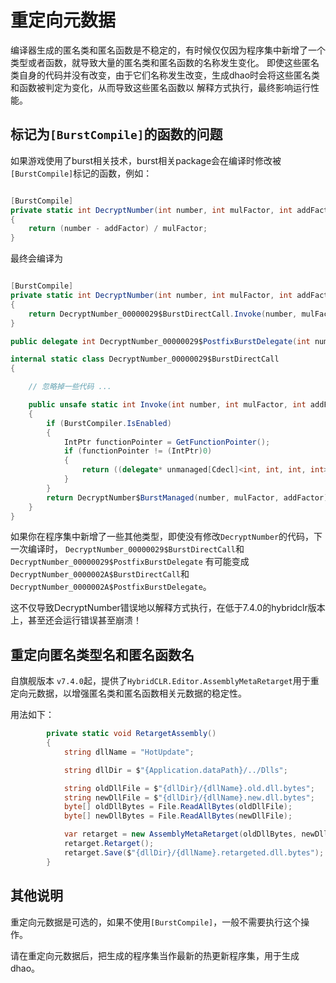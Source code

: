 # 重定向元数据

编译器生成的匿名类和匿名函数是不稳定的，有时候仅仅因为程序集中新增了一个类型或者函数，就导致大量的匿名类和匿名函数的名称发生变化。
即使这些匿名类自身的代码并没有改变，由于它们名称发生改变，生成dhao时会将这些匿名类和函数被判定为变化，从而导致这些匿名函数以
解释方式执行，最终影响运行性能。


## 标记为`[BurstCompile]`的函数的问题

如果游戏使用了burst相关技术，burst相关package会在编译时修改被`[BurstCompile]`标记的函数，例如：

```csharp

[BurstCompile]
private static int DecryptNumber(int number, int mulFactor, int addFactor)
{
	return (number - addFactor) / mulFactor;
}

```

最终会编译为

```csharp

[BurstCompile]
private static int DecryptNumber(int number, int mulFactor, int addFactor)
{
	return DecryptNumber_00000029$BurstDirectCall.Invoke(number, mulFactor, addFactor);
}

public delegate int DecryptNumber_00000029$PostfixBurstDelegate(int number, int mulFactor, int addFactor);

internal static class DecryptNumber_00000029$BurstDirectCall
{

    // 忽略掉一些代码 ... 

	public unsafe static int Invoke(int number, int mulFactor, int addFactor)
	{
		if (BurstCompiler.IsEnabled)
		{
			IntPtr functionPointer = GetFunctionPointer();
			if (functionPointer != (IntPtr)0)
			{
				return ((delegate* unmanaged[Cdecl]<int, int, int, int>)functionPointer)(number, mulFactor, addFactor);
			}
		}
		return DecryptNumber$BurstManaged(number, mulFactor, addFactor);
	}
}


```

如果你在程序集中新增了一些其他类型，即使没有修改`DecryptNumber`的代码，下一次编译时， `DecryptNumber_00000029$BurstDirectCall`和`DecryptNumber_00000029$PostfixBurstDelegate`
有可能变成 `DecryptNumber_0000002A$BurstDirectCall`和`DecryptNumber_0000002A$PostfixBurstDelegate`。

这不仅导致DecryptNumber错误地以解释方式执行，在低于7.4.0的hybridclr版本上，甚至还会运行错误甚至崩溃！


## 重定向匿名类型名和匿名函数名

自旗舰版本 `v7.4.0`起，提供了`HybridCLR.Editor.AssemblyMetaRetarget`用于重定向元数据，以增强匿名类和匿名函数相关元数据的稳定性。

用法如下：

```csharp
        private static void RetargetAssembly()
        {
            string dllName = "HotUpdate";

            string dllDir = $"{Application.dataPath}/../Dlls";

            string oldDllFile = $"{dllDir}/{dllName}.old.dll.bytes";
            string newDllFile = $"{dllDir}/{dllName}.new.dll.bytes";
            byte[] oldDllBytes = File.ReadAllBytes(oldDllFile);
            byte[] newDllBytes = File.ReadAllBytes(newDllFile);

            var retarget = new AssemblyMetaRetarget(oldDllBytes, newDllBytes);
            retarget.Retarget();
            retarget.Save($"{dllDir}/{dllName}.retargeted.dll.bytes");
        }

```

## 其他说明

重定向元数据是可选的，如果不使用`[BurstCompile]`，一般不需要执行这个操作。

请在重定向元数据后，把生成的程序集当作最新的热更新程序集，用于生成dhao。






